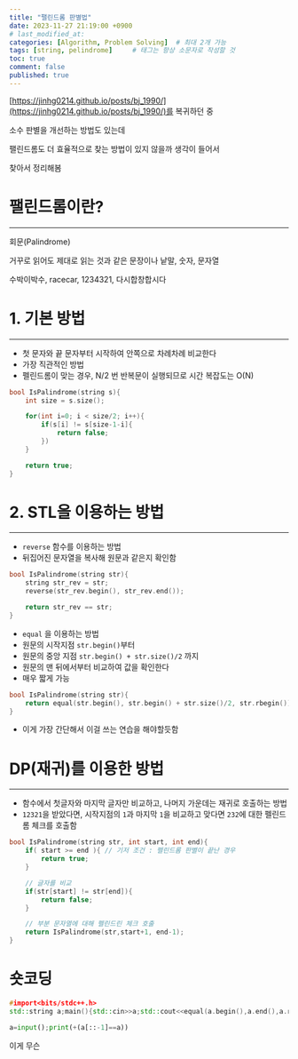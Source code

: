 ```yaml
---
title: "팰린드롬 판별법"
date: 2023-11-27 21:19:00 +0900
# last_modified_at: 
categories: [Algorithm, Problem Solving]  # 최대 2개 가능
tags: [string, pelindrome]     # 태그는 항상 소문자로 작성할 것
toc: true
comment: false
published: true
---
```


[https://jinhg0214.github.io/posts/bj_1990/](https://jinhg0214.github.io/posts/bj_1990/)를 복귀하던 중

소수 판별을 개선하는 방법도 있는데

팰린드롬도 더 효율적으로 찾는 방법이 있지 않을까 생각이 들어서 

찾아서 정리해봄

# 팰린드롬이란?
---
회문(Palindrome)

거꾸로 읽어도 제대로 읽는 것과 같은 문장이나 낱말, 숫자, 문자열

수박이박수, racecar, 1234321, 다시합창합시다


# 1. 기본 방법
---
- 첫 문자와 끝 문자부터 시작하여 안쪽으로 차례차례 비교한다
- 가장 직관적인 방법
- 펠린드롬이 맞는 경우, N/2 번 반복문이 실행되므로 시간 복잡도는 O(N)
```cpp
bool IsPalindrome(string s){
    int size = s.size();

    for(int i=0; i < size/2; i++){
        if(s[i] != s[size-1-i]{
            return false;
        })
    }

    return true;
}
```

# 2. STL을 이용하는 방법
---
- `reverse` 함수를 이용하는 방법
- 뒤집어진 문자열을 복사해 원문과 같은지 확인함
```cpp
bool IsPalindrome(string str){
    string str_rev = str;
    reverse(str_rev.begin(), str_rev.end()); 

    return str_rev == str;
}
```

- `equal` 을 이용하는 방법
- 원문의 시작지점 `str.begin()`부터 
- 원문의 중앙 지점 `str.begin() + str.size()/2` 까지
- 원문의 맨 뒤에서부터 비교하여 값을 확인한다
- 매우 짧게 가능
```cpp
bool IsPalindrome(string str){
    return equal(str.begin(), str.begin() + str.size()/2, str.rbegin()); 
}
```
- 이게 가장 간단해서 이걸 쓰는 연습을 해야할듯함

# DP(재귀)를 이용한 방법
---
- 함수에서 첫글자와 마지막 글자만 비교하고, 나머지 가운데는 재귀로 호출하는 방법
- `12321`을 받았다면, 시작지점의 `1`과 마지막 `1`을 비교하고 맞다면 `232`에 대한 펠린드롬 체크를 호출함
```cpp
bool IsPalindrome(string str, int start, int end){
    if( start >= end ){ // 기저 조건 : 펠린드롬 판별이 끝난 경우
        return true;
    }

    // 글자를 비교
    if(str[start] != str[end]){
        return false;
    }

    // 부분 문자열에 대해 펠린드린 체크 호출
    return IsPalindrome(str,start+1, end-1);
}
```

# 숏코딩
```cpp
#import<bits/stdc++.h>
std::string a;main(){std::cin>>a;std::cout<<equal(a.begin(),a.end(),a.rbegin());}
```
```python
a=input();print(+(a[::-1]==a))
```
이게 무슨